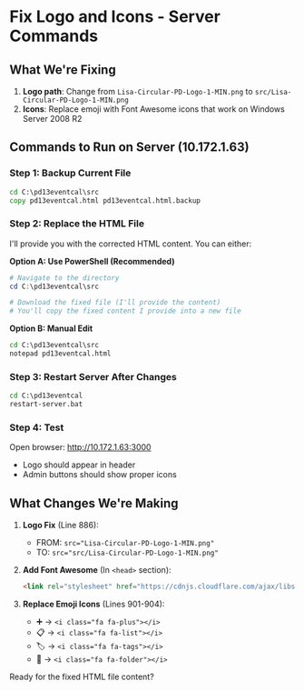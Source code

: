 # Fix Logo and Icons - Server Commands

## What We're Fixing
1. **Logo path**: Change from `Lisa-Circular-PD-Logo-1-MIN.png` to `src/Lisa-Circular-PD-Logo-1-MIN.png`
2. **Icons**: Replace emoji with Font Awesome icons that work on Windows Server 2008 R2

## Commands to Run on Server (10.172.1.63)

### Step 1: Backup Current File
```cmd
cd C:\pd13eventcal\src
copy pd13eventcal.html pd13eventcal.html.backup
```

### Step 2: Replace the HTML File
I'll provide you with the corrected HTML content. You can either:

**Option A: Use PowerShell (Recommended)**
```powershell
# Navigate to the directory
cd C:\pd13eventcal\src

# Download the fixed file (I'll provide the content)
# You'll copy the fixed content I provide into a new file
```

**Option B: Manual Edit**
```cmd
cd C:\pd13eventcal\src
notepad pd13eventcal.html
```

### Step 3: Restart Server After Changes
```cmd
cd C:\pd13eventcal
restart-server.bat
```

### Step 4: Test
Open browser: http://10.172.1.63:3000
- Logo should appear in header
- Admin buttons should show proper icons

## What Changes We're Making

1. **Logo Fix** (Line 886):
   - FROM: `src="Lisa-Circular-PD-Logo-1-MIN.png"`
   - TO: `src="src/Lisa-Circular-PD-Logo-1-MIN.png"`

2. **Add Font Awesome** (In `<head>` section):
   ```html
   <link rel="stylesheet" href="https://cdnjs.cloudflare.com/ajax/libs/font-awesome/4.7.0/css/font-awesome.min.css">
   ```

3. **Replace Emoji Icons** (Lines 901-904):
   - ➕ → `<i class="fa fa-plus"></i>`
   - 📋 → `<i class="fa fa-list"></i>`
   - 🏷️ → `<i class="fa fa-tags"></i>`
   - 📁 → `<i class="fa fa-folder"></i>`

Ready for the fixed HTML file content?